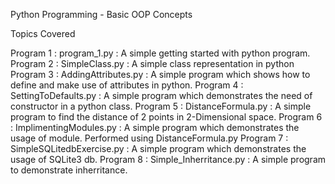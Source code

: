 Python Programming  - Basic OOP Concepts

Topics Covered

Program 1 : program_1.py         : A simple getting started with python program.
Program 2 : SimpleClass.py       : A simple class representation in python
Program 3 : AddingAttributes.py  : A simple program which shows how to define and make use of attributes in python.
Program 4 : SettingToDefaults.py : A simple program which demonstrates the need of constructor in a python class.
Program 5 : DistanceFormula.py   : A simple program to find the distance of 2 points in 2-Dimensional space.
Program 6 : ImplimentingModules.py : A simple program which demonstrates the usage of module. Performed using DistanceFormula.py
Program 7 : SimpleSQLitedbExercise.py : A simple program which demonstrates the usage of SQLite3 db.
Program 8 : Simple_Inherritance.py : A simple program to demonstrate inherritance.
